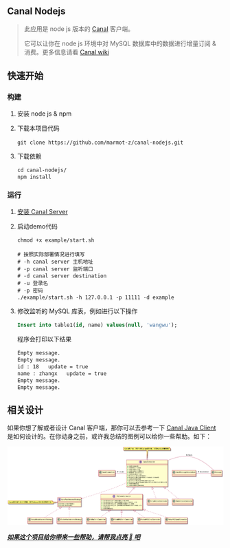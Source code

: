 ## Canal Nodejs

> 此应用是 node js 版本的 [Canal](https://github.com/alibaba/canal) 客户端。
>
> 它可以让你在 node js 环境中对 MySQL 数据库中的数据进行增量订阅 & 消费。更多信息请看 [Canal wiki]( https://github.com/alibaba/canal/wiki)



## 快速开始

### 构建

1. 安装 node js & npm

2. 下载本项目代码

   `git clone https://github.com/marmot-z/canal-nodejs.git`

3. 下载依赖

   ```shell
   cd canal-nodejs/
   npm install
   ```

### 运行

1. [安装 Canal Server](https://github.com/alibaba/canal/wiki/QuickStart) 

2. 启动demo代码

   ```shell
   chmod +x example/start.sh
   
   # 按照实际部署情况进行填写
   # -h canal server 主机地址
   # -p canal server 监听端口
   # -d canal server destination
   # -u 登录名
   # -p 密码
   ./example/start.sh -h 127.0.0.1 -p 11111 -d example
   ```

3. 修改监听的 MySQL 库表，例如进行以下操作

   ```sql
   Insert into table1(id, name) values(null, 'wangwu');
   ```

   程序会打印以下结果

   ```
   Empty message.
   Empty message.
   id : 18   update = true
   name : zhangx   update = true
   Empty message.
   Empty message.
   ```

## 相关设计

如果你想了解或者设计 Canal 客户端，那你可以去参考一下 [Canal Java Client](https://github.com/alibaba/canal/tree/master/client) 是如何设计的。在你动身之前，或许我总结的图例可以给你一些帮助。如下：

![](./extra/canal-client-uml.png)



***<u>如果这个项目给你带来一些帮助，请帮我点亮 :star2: 吧</u>***